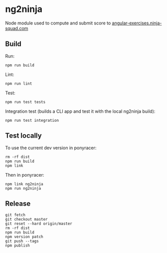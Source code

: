 # ng2ninja

Node module used to compute and submit score to 
[angular-exercises.ninja-squad.com](http://angular-exercises.ninja-squad.com)

## Build

Run:

    npm run build
   
Lint:

    npm run lint
   
Test:

    npm run test tests
   
Integration test (builds a CLI app and test it with the local ng2ninja build):
   
    npm run test integration
    
## Test locally

To use the current dev version in ponyracer:

    rm -rf dist
    npm run build
    npm link
    
Then in ponyracer:

    npm link ng2ninja
    npm run ng2ninja
   
## Release

    git fetch
    git checkout master
    git reset --hard origin/master
    rm -rf dist
    npm run build
    npm version patch
    git push --tags
    npm publish

